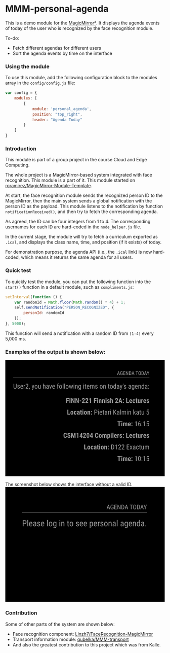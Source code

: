 # MMM-personal-agenda

This is a demo module for the [MagicMirror²](https://github.com/MichMich/MagicMirror/). It displays the agenda events of today of the user who is recognized by the face recognition module.

To-do:

- Fetch different agendas for different users
- Sort the agenda events by time on the interface

### Using the module

To use this module, add the following configuration block to the modules array in the `config/config.js` file:

```js
var config = {
    modules: [
        {
            module: 'personal_agenda',
            position: "top_right",
            header: "Agenda Today"
        }
    ]
}
```

### Introduction

This module is part of a group project in the course Cloud and Edge Computing.

The whole project is a MagicMirror-based system integrated with face recognition. This module is a part of it. This module started on [roramirez/MagicMirror-Module-Template](https://github.com/roramirez/MagicMirror-Module-Template).

At start, the face recognition module sends the recognized person ID to the MagicMirror, then the main system sends a global notification with the person ID as the payload. This module listens to the notification by function `notificationReceived()`, and then try to fetch the corresponding agenda.

As agreed, the ID can be four integers from 1 to 4. The corresponding usernames for each ID are hard-coded in the `node_helper.js` file. 

In the current stage, the module will try to fetch a curriculum exported as `.ical`, and displays the class name, time, and position (if it exists) of today.  

For demonstration purpose, the agenda API (i.e., the `.ical` link) is now hard-coded, which means it returns the same agenda for all users.  

### Quick test
To quickly test the module, you can put the following function into the `start()` function in a default module, such as `compliments.js`:

```js
setInterval(function () {
    var randomId = Math.floor(Math.random() * 4) + 1;
    self.sendNotification("PERSON_RECOGNIZED", {
        personId: randomId
    });
}, 5000);
```

This function will send a notification with a random ID from `[1-4]` every 5,000 ms.

### Examples of the output is shown below:
<!-- image example -->
![Agenda module demo](demoPNG/modulDemo.png)

The screenshot below shows the interface without a valid ID.
![Demo without an ID](demoPNG/NoID.png)

### Contribution

Some of other parts of the system are shown below:
- Face recognition component: [Linzh7/FaceRecognition-MagicMirror](https://github.com/Linzh7/FaceRecognition-MagicMirror)
- Transport information module: [qubelka/MMM-transport](https://github.com/qubelka/MMM-transport)
- And also the greatest contribution to this project which was from Kalle. 
